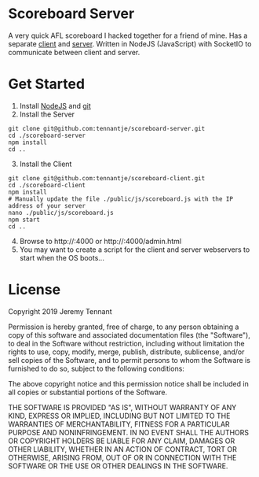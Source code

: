 # Scoreboard Server
A very quick AFL scoreboard I hacked together for a friend of mine. Has a separate [client](https://github.com/tennantje/scoreboard-client) and [server](https://github.com/tennantje/scoreboard-server). Written in NodeJS (JavaScript) with SocketIO to communicate between client and server.

# Get Started
1. Install [NodeJS](https://nodejs.org/en) and [git](https://git-scm.com/book/en/v2/Getting-Started-Installing-Git)
2. Install the Server
```
git clone git@github.com:tennantje/scoreboard-server.git
cd ./scoreboard-server
npm install
cd ..
```
3. Install the Client
```
git clone git@github.com:tennantje/scoreboard-client.git
cd ./scoreboard-client
npm install
# Manually update the file ./public/js/scoreboard.js with the IP address of your server
nano ./public/js/scoreboard.js
npm start
cd ..
```
4. Browse to http://<your-server-ip-address>:4000 or http://<your-server-ip-address>:4000/admin.html
5. You may want to create a script for the client and server webservers to start when the OS boots...

# License
Copyright 2019 Jeremy Tennant

Permission is hereby granted, free of charge, to any person obtaining a copy of this software and associated documentation files (the "Software"), to deal in the Software without restriction, including without limitation the rights to use, copy, modify, merge, publish, distribute, sublicense, and/or sell copies of the Software, and to permit persons to whom the Software is furnished to do so, subject to the following conditions:

The above copyright notice and this permission notice shall be included in all copies or substantial portions of the Software.

THE SOFTWARE IS PROVIDED "AS IS", WITHOUT WARRANTY OF ANY KIND, EXPRESS OR IMPLIED, INCLUDING BUT NOT LIMITED TO THE WARRANTIES OF MERCHANTABILITY, FITNESS FOR A PARTICULAR PURPOSE AND NONINFRINGEMENT. IN NO EVENT SHALL THE AUTHORS OR COPYRIGHT HOLDERS BE LIABLE FOR ANY CLAIM, DAMAGES OR OTHER LIABILITY, WHETHER IN AN ACTION OF CONTRACT, TORT OR OTHERWISE, ARISING FROM, OUT OF OR IN CONNECTION WITH THE SOFTWARE OR THE USE OR OTHER DEALINGS IN THE SOFTWARE.